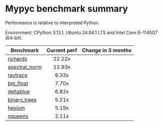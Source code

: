# Mypyc benchmark summary

Performance is relative to interpreted Python.

Environment: CPython 3.13.1, Ubuntu 24.04.1 LTS and Intel Core i5-1145G7 (64-bit).

| Benchmark | Current perf | Change in 3 months |
| --- | :---: | :---: |
| [richards](benchmarks/richards.md) | 22.22x |  |
| [spectral_norm](benchmarks/spectral_norm.md) | 12.93x |  |
| [raytrace](benchmarks/raytrace.md) | 9.33x |  |
| [bm_float](benchmarks/bm_float.md) | 7.70x |  |
| [deltablue](benchmarks/deltablue.md) | 6.82x |  |
| [binary_trees](benchmarks/binary_trees.md) | 5.21x |  |
| [hexiom](benchmarks/hexiom.md) | 5.19x |  |
| [nqueens](benchmarks/nqueens.md) | 2.11x |  |
